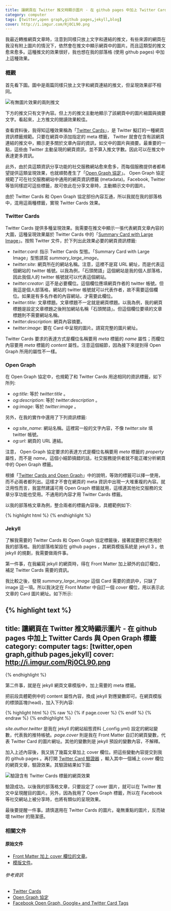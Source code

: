```yaml
---
title: 讓網頁在 Twitter 推文時顯示圖片 - 在 github pages 中加上 Twitter Cards 與 Open Graph 標籤
category: computer
tags: [twitter,open graph,github pages,jekyll,blog]
cover: http://i.imgur.com/Rj0CL90.png
---
```


我最近轉推網頁文章時，注意到同樣只放上文字和連結的推文，有些來源的網頁在我沒有附上圖片的情況下，依然會在推文中顯示網頁中的圖片。而且這類型的推文愈來愈多。這種推文的效果很好，我也想在我的部落格 (使用 github pages) 中加上這種效果。

### 概觀

首先看下圖。圖中是兩篇同樣只放上文字和網頁連結的推文，但呈現效果卻不相同。

![有無圖片效果的兩則推文](http://i.imgur.com/96P0rzr.png)

下方的推文只有文字內容。但上方的推文主動地顯示了該網頁中的圖片縮圖與摘要文字。看起來，上方推文的閱讀效果較佳。

<!--more-->

查看資料後，我得知這種效果稱為「[Twitter Cards](https://dev.twitter.com/cards/overview)」，是 Twitter 擬訂的一種網頁資訊標籤規範。只要在網頁中添加指定的 meta 標籤， Twitter 就會在含有該網頁連結的推文中，顯示更多關於文章內容的資訊，如文中的圖片與摘要。最重要的一點，這些由 Twitter 主動呈現的網頁資訊，並不算入推文字數。因此可以在推文中表達更多資訊。

此外，由於具這類資訊分享功能的社交服務網站愈來愈多，而每個服務提供者都希望提供這類呈現效果，也就順勢產生了「[Open Graph 協定](http://ogp.me/)」。 Open Graph 協定規範了可在社交服務網站中通用的網頁資訊標籤 (metadata)。Facebook, Twitter 等皆同樣認可這些標籤，故可依此在分享文章時，主動顯示文中的圖片。

由於 Twitter Cards 和 Open Graph 協定部份內容互通，所以我就在我的部落格中，混用這兩種標籤，實現 Twitter Cards 效果。

### Twitter Cards

Twitter Cards 提供多種呈現效果。我需要在推文中顯示一張代表網頁文章內容的大圖，這種呈現效果屬於 Twitter Cards 中的「[Summary Card with Large Image](https://dev.twitter.com/cards/types/summary-large-image)」。按照 Twitter 文件，於下列出此效果必要的網頁資訊標籤:

* <dfn>twitter:card</dfn>: 指示 Twitter Cards 型態。「Summary Card with Large Image」型態請寫 <dfn>summary_large_image</dfn>。
* <dfn>twitter:site</dfn>: 網頁所在的網站名稱。注意，這裡不是寫 URL 網址，而是代表這個網站的 twitter 帳號。以我為例，「石頭閒語」這個網站是我的個人部落格，因此我個人的 twitter 帳號就可以代表這個網站。
* <dfn>twitter:creator</dfn>: 這不是必要欄位。這個欄位應填網頁作者的 twitter 帳號。但我這是個人部落格，網站的 twitter 帳號就可以代表作者，故不需要這個欄位。如果是有多名作者的內容網站，才需要此欄位。
* <dfn>twitter:title</dfn>: 文章標題。文章標題不一定就是網頁標題。以我為例，我的網頁標題是設定文章標題之後附加網站名稱「石頭閒語」。但這個欄位要填的文章標題則不需要網站名稱。
* <dfn>twitter:description</dfn>: 網頁內容摘要。
* <dfn>twitter:image</dfn>: 要在 Card 中呈現的圖片。請寫完整的圖片網址。

Twitter Cards 要求的表達方式是欄位名稱要用 <dfn>meta</dfn> 標籤的 <dfn>name</dfn> 屬性；而欄位內容要用 <dfn>meta</dfn> 標籤的 <dfn>content</dfn> 屬性。注意這個細節，因為接下來提到得 Open Graph 所用的屬性不一樣。

### Open Graph

在 Open Graph 協定中，也規範了和 Twitter Cards 用途相同的資訊標籤，如下所列:

* <dfn>og:title</dfn>: 等於 <dfn>twitter:title</dfn> 。
* <dfn>og:description</dfn>: 等於 <dfn>twitter:description</dfn> 。
* <dfn>og:image</dfn>: 等於 <dfn>twitter:image</dfn> 。

另外，在我的實作中還用了下列資訊標籤:

* <dfn>og:site_name</dfn>: 網站名稱。這裡寫一般的文字內容，不像 <dfn>twitter:site</dfn> 填 twitter 帳號。
* <dfn>og:url</dfn>: 網頁的 URL 連結。

注意， Open Graph 協定要求的表達方式是欄位名稱要用 <dfn>meta</dfn> 標籤的 <dfn>property</dfn> 屬性，而不是 <dfn>name</dfn>。這個小細節搞錯的話，社交服務提供者就不能正確分析網頁中的 Open Graph 標籤。

根據「[Twitter Cards and Open Graph](https://dev.twitter.com/cards/getting-started#opengraph)」中的說明，等效的標籤可以擇一使用，而不必兩者都列出。這樣才不會在網頁的 meta 資訊中出現一大堆重複的內容。就泛用性而言，我當然建議可用 Open Graph 標籤就用，這樣連其他社交服務的文章分享功能也受用。不通用的內容才用 Twitter Cards 標籤。

以我的部落格文章為例，整合兩者的標籤內容後，具體範例如下:

{% highlight html %}
<meta name="twitter:card" content="summary_large_image">
<meta name="twitter:site" content="@tw_rocksaying">
<meta property="og:site_name" content="石頭閒語">
<meta property="og:title" content="文章標題">
<meta property="og:image" content="http://i.imgur.com/Rj0CL90.png">
<meta property="og:description" content="摘要，bala bala.">
{% endhighlight %}

### Jekyll

了解我需要的 Twitter Cards 和 Open Graph 協定標籤後，接著就要把它應用於我的部落格。我的部落格架設在 github pages ，其網頁模版系統是 jekyll 3 。依 jekyll 的規劃，我需要做兩件事。

第一件事，在我編寫 jekyll 的網頁時，得在 Front Matter 加上額外的自訂欄位，補足 Twitter Cards 需要的資訊。

我比較之後，發現 <dfn>summary_large_image</dfn> 這個 Card 需要的資訊中，只缺了 image 這一項。所以我決定在 Front Matter 中自訂一個 <dfn>cover</dfn> 欄位，用以表示此文章的 Card 圖片網址。如下所示:

{% highlight text %}
---
title: 讓網頁在 Twitter 推文時顯示圖片 - 在 github pages 中加上 Twitter Cards 與 Open Graph 標籤
category: computer
tags: [twitter,open graph,github pages,jekyll]
cover: http://i.imgur.com/Rj0CL90.png
---
{% endhighlight %}

第二件事，就是在 jekyll 網頁文章模版中，加上需要的 meta 標籤。

把前段具體範例中的 content 屬性內容，換成 jekyll 對應變數即可。在網頁模版的標頭區塊(head)，加入下列內容:

{% highlight html %}
{% raw %}
{% if page.cover %}
<meta name="twitter:card" content="summary_large_image">
<meta name="twitter:site" content="@{{ site.author.twitter }}">
<meta property="og:site_name" content="{{ site.name }}">
<meta property="og:title" content="{{ page.title }}">
<meta property="og:url" content="http://{{ site.url }}{{ site.baseurl }}{{ page.url }}">
<meta property="og:image" content="{{ page.cover }}">
<meta property="og:description" content="{{ page.excerpt | strip_html | strip_newlines }}">
{% endif %}
{% endraw %}
{% endhighlight %}

<var>site.author.twitter</var> 是我在 jekyll 的網站組態資料 (_config.yml) 設定的網站變數，代表我的推特帳號。<var>page.cover</var> 則是我在 Front Matter 自訂的網頁變數，代表 Twitter Card 的圖片網址。其他的變數則是 jekyll 預設的變數內容，不解釋。

加入上述內容後，我又挑了幾篇文章加上 cover 欄位。把這些變動內容提交到我的 github pages 。再打開 [Twitter Card 驗證器](https://cards-dev.twitter.com/validator) ，輸入其中一個補上 cover 欄位的網頁文章，驗證效果。其驗證結果如下圖:

![驗證含有 Twitter Cards 標籤的網頁效果](http://i.imgur.com/Rj0CL90.png)

驗證成功。以後我的部落格文章，只要設定了 cover 圖片，就可以在 Twitter 推文中呈現醒目的圖片。另外，因為我用了 Open Graph 標籤，所以在 Facebook 等社交網站上被分享時，也將有類似的呈現效果。

最後要提醒一件事。請慎選用在 Twitter Cards 的圖片。毫無重點的圖片，反而破壞 twitter 的簡潔感。

### 相關文件

#### 原始文件

* [Front Matter 加上 cover 欄位的文章](https://raw.githubusercontent.com/rocksaying/rocksaying.github.io/master/_posts/2016-02-03-Sansui_AU-X901.md)。
* [模版文件](https://github.com/rocksaying/rocksaying.github.io/blob/master/_includes/meta.html)。

###### 參考資訊

* [Twitter Cards](https://dev.twitter.com/cards/overview)
* [Open Graph 協定](http://ogp.me/)
* [Facebook Open Graph, Google+ and Twitter Card Tags](https://wordpress.org/plugins/wonderm00ns-simple-facebook-open-graph-tags/)
